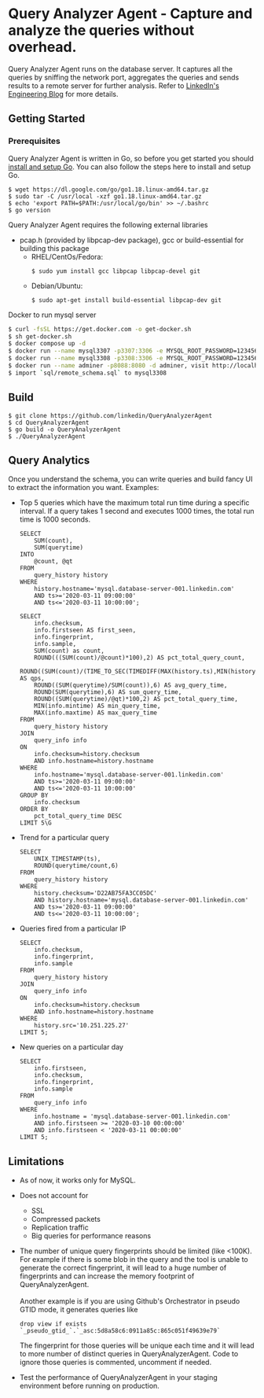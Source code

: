 # Query Analyzer Agent - Capture and analyze the queries without overhead.

Query Analyzer Agent runs on the database server. It captures all the queries by sniffing the network port, aggregates the queries and sends results to a remote server for further analysis. Refer to [LinkedIn's Engineering Blog](https://engineering.linkedin.com/blog/2017/09/query-analyzer--a-tool-for-analyzing-mysql-queries-without-overh) for more details.

## Getting Started

### Prerequisites

Query Analyzer Agent is written in Go, so before you get started you should [install and setup Go](https://golang.org/doc/install). You can also follow the steps here to install and setup Go.

```
$ wget https://dl.google.com/go/go1.18.linux-amd64.tar.gz
$ sudo tar -C /usr/local -xzf go1.18.linux-amd64.tar.gz
$ echo 'export PATH=$PATH:/usr/local/go/bin' >> ~/.bashrc
$ go version
```

Query Analyzer Agent requires the following external libraries

- pcap.h (provided by libpcap-dev package), gcc or build-essential for building this package
  - RHEL/CentOs/Fedora:
    ```
    $ sudo yum install gcc libpcap libpcap-devel git
    ```
  - Debian/Ubuntu:
    ```
    $ sudo apt-get install build-essential libpcap-dev git
    ```

Docker to run mysql server

```bash
$ curl -fsSL https://get.docker.com -o get-docker.sh
$ sh get-docker.sh
$ docker compose up -d
$ docker run --name mysql3307 -p3307:3306 -e MYSQL_ROOT_PASSWORD=123456 -d mysql:5.7
$ docker run --name mysql3308 -p3308:3306 -e MYSQL_ROOT_PASSWORD=123456 -d mysql:5.7
$ docker run --name adminer -p8088:8080 -d adminer, visit http://localhost:8088/ , use `LanIP:3307` (eg. 192.168.0.2:3307) as database host
$ import `sql/remote_schema.sql` to mysql3308
```

## Build

```
$ git clone https://github.com/linkedin/QueryAnalyzerAgent
$ cd QueryAnalyzerAgent
$ go build -o QueryAnalyzerAgent
$ ./QueryAnalyzerAgent
```

## Query Analytics

Once you understand the schema, you can write queries and build fancy UI to extract the information you want.
Examples:

- Top 5 queries which have the maximum total run time during a specific interval. If a query takes 1 second and executes 1000 times, the total run time is 1000 seconds.

  ```
  SELECT
      SUM(count),
      SUM(querytime)
  INTO
      @count, @qt
  FROM
      query_history history
  WHERE
      history.hostname='mysql.database-server-001.linkedin.com'
      AND ts>='2020-03-11 09:00:00'
      AND ts<='2020-03-11 10:00:00';

  SELECT
      info.checksum,
      info.firstseen AS first_seen,
      info.fingerprint,
      info.sample,
      SUM(count) as count,
      ROUND(((SUM(count)/@count)*100),2) AS pct_total_query_count,
      ROUND((SUM(count)/(TIME_TO_SEC(TIMEDIFF(MAX(history.ts),MIN(history.ts))))),2) AS qps,
      ROUND((SUM(querytime)/SUM(count)),6) AS avg_query_time,
      ROUND(SUM(querytime),6) AS sum_query_time,
      ROUND((SUM(querytime)/@qt)*100,2) AS pct_total_query_time,
      MIN(info.mintime) AS min_query_time,
      MAX(info.maxtime) AS max_query_time
  FROM
      query_history history
  JOIN
      query_info info
  ON
      info.checksum=history.checksum
      AND info.hostname=history.hostname
  WHERE
      info.hostname='mysql.database-server-001.linkedin.com'
      AND ts>='2020-03-11 09:00:00'
      AND ts<='2020-03-11 10:00:00'
  GROUP BY
      info.checksum
  ORDER BY
      pct_total_query_time DESC
  LIMIT 5\G
  ```

- Trend for a particular query
  ```
  SELECT
      UNIX_TIMESTAMP(ts),
      ROUND(querytime/count,6)
  FROM
      query_history history
  WHERE
      history.checksum='D22AB75FA3CC05DC'
      AND history.hostname='mysql.database-server-001.linkedin.com'
      AND ts>='2020-03-11 09:00:00'
      AND ts<='2020-03-11 10:00:00';
  ```
- Queries fired from a particular IP
  ```
  SELECT
      info.checksum,
      info.fingerprint,
      info.sample
  FROM
      query_history history
  JOIN
      query_info info
  ON
      info.checksum=history.checksum
      AND info.hostname=history.hostname
  WHERE
      history.src='10.251.225.27'
  LIMIT 5;
  ```
- New queries on a particular day
  ```
  SELECT
      info.firstseen,
      info.checksum,
      info.fingerprint,
      info.sample
  FROM
      query_info info
  WHERE
      info.hostname = 'mysql.database-server-001.linkedin.com'
      AND info.firstseen >= '2020-03-10 00:00:00'
      AND info.firstseen < '2020-03-11 00:00:00'
  LIMIT 5;
  ```

## Limitations

- As of now, it works only for MySQL.

- Does not account for

  - SSL
  - Compressed packets
  - Replication traffic
  - Big queries for performance reasons

- The number of unique query fingerprints should be limited (like <100K). For example if there is some blob in the query and the tool is unable to generate the correct fingerprint, it will lead to a huge number of fingerprints and can increase the memory footprint of QueryAnalyzerAgent.<br /><br />
  Another example is if you are using Github's Orchestrator in pseudo GTID mode, it generates queries like

  ```
  drop view if exists `_pseudo_gtid_`.`_asc:5d8a58c6:0911a85c:865c051f49639e79`
  ```

  The fingerprint for those queries will be unique each time and it will lead to more number of distinct queries in QueryAnalyzerAgent. Code to ignore those queries is commented, uncomment if needed.

- Test the performance of QueryAnalyzerAgent in your staging environment before running on production.
